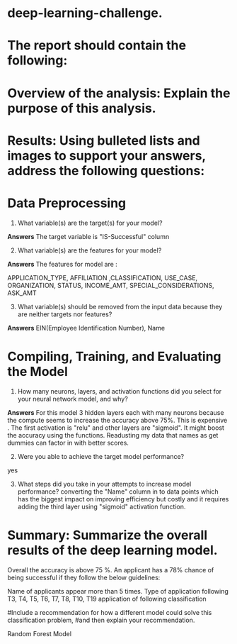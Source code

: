 # deep-learning-challenge.


# The report should contain the following:

# Overview of the analysis: Explain the purpose of this analysis.

# Results: Using bulleted lists and images to support your answers, address the following questions:

# Data Preprocessing

1. What variable(s) are the target(s) for your model?

**Answers** The target variable is  "IS-Successful" column

2. What variable(s) are the features for your model?

**Answers** The features for model are :

APPLICATION_TYPE,	AFFILIATION	,CLASSIFICATION,	USE_CASE, ORGANIZATION,	STATUS,	INCOME_AMT,	SPECIAL_CONSIDERATIONS,	ASK_AMT

3. What variable(s) should be removed from the input data because they are neither targets nor features?

**Answers** EIN(Employee Identification Number), Name

# Compiling, Training, and Evaluating the Model

1. How many neurons, layers, and activation functions did you select for your neural network model, and why?

**Answers** For this model 3 hidden layers each with many neurons because the compute seems to increase the accuracy above 75%. This is expensive . The first activation is "relu" and other layers are "sigmoid". It might boost the accuracy using the functions. Readusting my data that names as get dummies can factor in with better scores.


2. Were you able to achieve the target model performance?

yes

3. What steps did you take in your attempts to increase model performance?
converting the "Name" column in to data points which has the biggest impact on improving efficiency but costly and it requires adding the third layer using "sigmoid" activation function.

# Summary: Summarize the overall results of the deep learning model.
Overall the accuracy is above 75 %. An applicant has a 78% chance of being successful if they follow the below guidelines:

Name of applicants appear more than 5 times.
Type of application following T3, T4, T5, T6, T7, T8, T10, T19 
application of following classification 



 #Include a recommendation for how a different model could solve this classification problem, 
#and then explain your recommendation.

Random Forest Model
